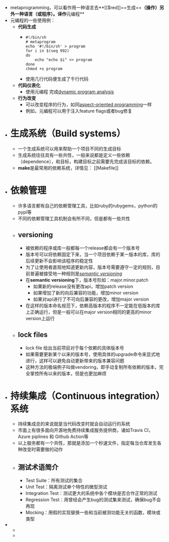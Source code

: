 - metaprogramming，可以看作用一种语言去**[[$red]]==生成==**（操作）另外一种语言（或程序）。译作**元编程**
- 元编程的一些使用例：
	- **代码生成**
		- ```
		  #!/bin/sh
		  # metaprogram
		  echo '#!/bin/sh' > program
		  for i in $(seq 992)
		  do
		      echo "echo $i" >> program
		  done
		  chmod +x program
		  ```
		- 使用几行代码便生成了千行代码
	- **代码仪表化**
		- 使用元编程 完成[dynamic program analysis](https://en.wikipedia.org/wiki/Dynamic_program_analysis)
	- **行为改变**
		- 可以改变程序的行为，如同[aspect-oriented programming](https://en.wikipedia.org/wiki/Aspect-oriented_programming)一样
		- 例如，元编程可以用于注入feature flags或者bug修复
- # 生成系统（Build systems）
	- 一个生成系统可以用来帮助一个项目不同的生成目标
	- 生成系统往往具有一些共性，一般来说都是定义一些依赖（dependence），和目标，构建目标之前需要先完成该目标的依赖。
	- **make**是最常用的依赖系统，详情见： [[Makefile]]
- # 依赖管理
	- 许多语言都有自己的依赖管理工具，比如ruby的rubygems，python的pypi等
	- 不同的依赖管理工具机制会有所不同，但是都有一些共性
	- ## versioning
		- 被依赖的程序或库一般都每一个release都会有一个版本号
		- 版本号可以将依赖固定下来，当一个项目依赖于某一版本的库，库的后续更新不会影响该程序的稳定性
		- 为了让使用者直观地知道更新内容，版本号需要遵守一定的规则，目前普遍被接受地一种规则是[*semantic versioning*](https://semver.org/)
		- 在**semantic versioning**下，版本号形如：major.minor.patch
			- 如果新的release没有更改api，增加patch version
			- 如果增加了新的向后兼容的功能，增加minor version
			- 如果对api进行了不可向后兼容的更改，增加major version
		- 在这样的版本命名规范下，依赖高版本的程序不一定能在低版本的库上正确运行，但是一般可以在major version相同的更高的minor version上运行
	- ## lock files
		- lock file 给出当前项目对于每个依赖的具体版本号
		- 如果需要更新某个以来的版本号，使用具体的upgrade命令来显式地进行，这样可以避免自动更新带来的版本兼容问题
		- 这种方法的极端例子叫做vendoring，即手动复制所有依赖的版本，完全掌控所有以来的版本，但是也更加麻烦
- # 持续集成（Continuous integration）系统
	- 持续集成总的来说就是当代码改变时就会自动运行的系统
	- 市面上有很多面向开源地免费持续集成服务提供商，诸如Travis CI，Azure piplines 和 Github Action等
	- 以上服务都有一个共性，那就是添加一个秒速文件，指定每当仓库发生各种改变时需要做的动作
	- ## 测试术语简介
		- Test Suite：所有测试的集合
		- Unit Test：隔离测试单个特性的微型测试
		- Integration Test：测试更大的系统中各个模块是否合作正常的测试
		- Regression Test：用曾经会产生bug的测试集来测试，确保bug不会再现
		- Mocking：用假的实现替换一些和当前被测功能无关的函数，模块或类型
-
	-
	-